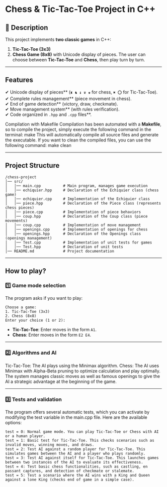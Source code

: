 # Chess & Tic-Tac-Toe Project in C++
## 📌 Description
This project implements **two classic games** in C++:
1. **Tic-Tac-Toe (3x3)**
2. **Chess Game (8x8)** with Unicode display of pieces.
The user can choose between **Tic-Tac-Toe** and **Chess**, then play turn by turn.

---
## **Features**
✔ Unicode display of pieces** (`♜ ♞ ♝ ♛ ♚` for chess, `✖ ⭕` for Tic-Tac-Toe).  
✔ Complete rules management** (piece movement in chess).  
✔ End of game detection** (victory, draw, checkmate).  
✔ Move management system** (with rules verification).  
✔ Code organized in `.hpp` and `.cpp` files**.

Compilation with Makefile
Compilation has been automated with a **Makefile**, so to compile the project, simply execute the following command in the terminal: make
This will automatically compile all source files and generate the executable. If you want to clean the compiled files, you can use the following command: make clean

---

## **Project Structure**
```
/chess-project
│── src/
│   │── main.cpp          # Main program, manages game execution
│   │── echiquier.hpp     # Declaration of the Echiquier class (chess game)
│   │── echiquier.cpp     # Implementation of the Echiquier class
│   │── piece.hpp         # Declaration of the Piece class (represents chess pieces)
│   │── piece.cpp         # Implementation of piece behaviors
│   │── coup.hpp          # Declaration of the Coup class (piece movements)
│   │── coup.cpp          # Implementation of move management
│   │── openings.cpp      # Implementation of openings for chess
│   │── openings.hpp      # Declaration of the Openings class (openings management)
│   │── Test.cpp          # Implementation of unit tests for games
│   │── Test.hpp          # Declaration of unit tests
│── README.md             # Project documentation
```
---
## **How to play?**
### 1️⃣ **Game mode selection**
The program asks if you want to play:
```
Choose a game:
1. Tic-Tac-Toe (3x3)
2. Chess (8x8)
Enter your choice (1 or 2):
```
- **Tic-Tac-Toe**: Enter moves in the form `A1`.
- **Chess**: Enter moves in the form `E2 E4`.
---

### 2️⃣ Algorithms and AI
Tic-Tac-Toe: The AI plays using the Minimax algorithm.
Chess: The AI uses Minimax with Alpha-Beta pruning to optimize calculation and play optimally. The system manages classic moves as well as famous openings to give the AI a strategic advantage at the beginning of the game.

---

### 3️⃣ Tests and validation
The program offers several automatic tests, which you can activate by modifying the test variable in the main.cpp file. Here are the available options:
```
test = 0: Normal game mode. You can play Tic-Tac-Toe or Chess with AI or a human player.
test = 1: Basic test for Tic-Tac-Toe. This checks scenarios such as invalid moves, winning moves, and draws.
test = 2: Test AI against a random player for Tic-Tac-Toe. This simulates games between the AI and a player who plays randomly.
test = 3: Test AI against itself for Tic-Tac-Toe. This launches games between two instances of the AI to evaluate its effectiveness.
test = 4: Test basic chess functionalities, such as castling, en passant captures, and detection of checkmate or stalemate.
test = 5: Test a scenario where the AI wins with a King and Queen against a lone King (checks end of game in a simple case).
```
